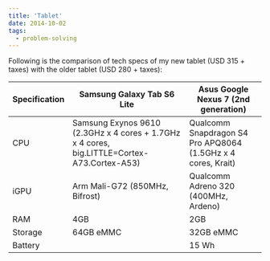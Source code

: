 ```yaml
---
title: 'Tablet'
date: 2014-10-02
tags:
  - problem-solving
---
```


Following is the comparison of tech specs of my new tablet (USD 315 + taxes) with the older tablet (USD 280 + taxes):

| Specification | Samsung Galaxy Tab S6 Lite | Asus Google Nexus 7 (2nd generation) |
| --------------| -------------------------- | ------------------------------------ |
| CPU | Samsung Exynos 9610 (2.3GHz x 4 cores + 1.7GHz x 4 cores, big.LITTLE=Cortex-A73.Cortex-A53) | Qualcomm Snapdragon S4 Pro APQ8064 (1.5GHz x 4 cores, Krait)|
| iGPU | Arm	Mali-G72 (850MHz, Bifrost) | Qualcomm Adreno 320 (400MHz, Ardeno)|
| RAM | 4GB | 2GB|
|Storage | 64GB eMMC |  32GB eMMC|
|Battery |  | 15 Wh|
